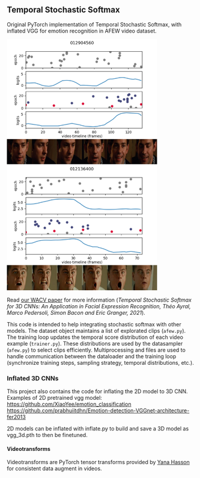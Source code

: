 ## Temporal Stochastic Softmax
Original PyTorch implementation of Temporal Stochastic Softmax, with inflated VGG for emotion recognition in AFEW video dataset.
 
<p float="left">
  <img src="Happy_012904560_print.png" width="400" />
  <img src="Angry_012136400_print.png" width="400" /> 
</p>

Read [our WACV paper](https://openaccess.thecvf.com/content/WACV2021/html/Ayral_Temporal_Stochastic_Softmax_for_3D_CNNs_An_Application_in_Facial_WACV_2021_paper.html) for more information (<i>Temporal Stochastic Softmax for 3D CNNs: An Application in Facial Expression Recognition, Théo Ayral, Marco Pedersoli, Simon Bacon and Eric Granger, 2021</i>).



This code is intended to help integrating stochastic softmax with other models.
The dataset object maintains a list of explorated clips (`afew.py`).
The training loop updates the temporal score distribution of each video example (`trainer.py`). These distributions are used by the datasampler (`afew.py`) to select clips efficiently. Multiprocessing and files are used to handle communication between the dataloader and the training loop (synchronize training steps, sampling strategy, temporal distributions, etc.).



### Inflated 3D CNNs
This project also contains the code for inflating the 2D model to 3D CNN.
Examples of 2D pretrained vgg model: 
https://github.com/XiaoYee/emotion_classification
https://github.com/prabhuiitdhn/Emotion-detection-VGGnet-architecture-fer2013

2D models can be inflated with inflate.py to build and save a 3D model as vgg_3d.pth to then be finetuned.


#### Videotransforms
Videotransforms are PyTorch tensor transforms provided by [Yana Hasson](https://github.com/hassony2/torch_videovision) for consistent data augment in videos.




